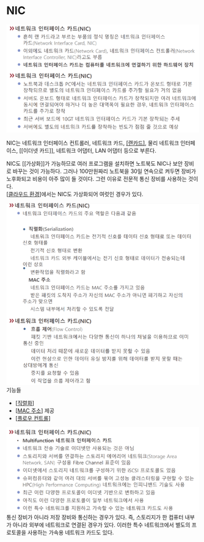 # NIC

![NIC 자료](../attachments/2022-09-15-17-16-48.png)

NIC는 네트워크 인터페이스 컨트롤러, 네트워크 카드, [[랜카드]](속어), 물리 네트워크 인터페이스, [[이더넷 카드]], 네트워크 어댑터, LAN 어댑터 등으로 부른다.  

NIC도 [[가상화]]가 가능하므로 여러 프로그램을 설치하면 노트북도 NIC나 보안 장비로 바꾸는 것이 가능하다. 그러나 100만원짜리 노트북을 30일 연속으로 켜두면 장비가 노후화되고 비용이 아주 많이 들 것이다. 그런 이유로 전문적 통신 장비를 사용하는 것이다.  
[[클라우드 환경]]에서는 NIC도 가상화되어 여럿인 경우가 있다. 


![NIC의 주요 기능](../attachments/2022-09-15-17-17-30.png)
기능들
- [[직렬화]]
- [[MAC 주소]] 제공
- [[플로우 컨트롤]]


![NIC의 다른 기능](../attachments/2022-09-15-17-19-12.png)
통신 장비가 아니라 저장 장비와 통신하는 경우가 있다. 즉, 스토리지가 한 컴퓨터 내부가 아니라 외부에 네트워크로 연결된 경우가 있다. 이러한 특수 네트워크에서 별도의 프로토콜을 사용하는 가속용 네트워크 카드도 있다. 

[//begin]: # "Autogenerated link references for markdown compatibility"
[클라우드 환경]: <클라우드 환경.md> "클라우드 환경"
[직렬화]: 직렬화.md "직렬화"
[MAC 주소]: <MAC 주소.md> "MAC 주소"
[플로우 컨트롤]: <플로우 컨트롤.md> "플로우 컨트롤"
[//end]: # "Autogenerated link references"